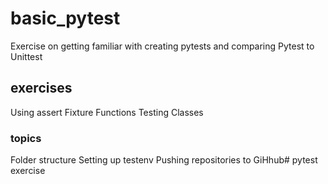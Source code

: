 # basic_pytest
Exercise on getting familiar with creating pytests and comparing Pytest to Unittest

## exercises
Using assert
Fixture Functions
Testing Classes

### topics 
Folder structure 
Setting up testenv
Pushing repositories to GiHhub# pytest exercise
